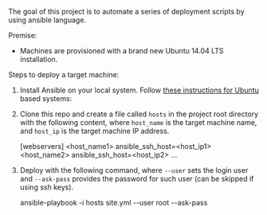 The goal of this project is to automate a series of deployment scripts by
using ansible language.

Premise:
- Machines are provisioned with a brand new Ubuntu 14.04 LTS installation.

Steps to deploy a target machine:

 1. Install Ansible on your local system. Follow [these instructions for
 Ubuntu](http://docs.ansible.com/intro_installation.html#latest-releases-via-apt-ubuntu)
 based systems:
 1. Clone this repo and create a file called `hosts` in the project root
 directory with the following content, where `host_name` is the target machine
 name, and `host_ip` is the target machine IP address.

      [webservers]
      <host_name1> ansible_ssh_host=<host_ip1>
      <host_name2> ansible_ssh_host=<host_ip2>
      ...

 3. Deploy with the following command, where `--user` sets the login user and
 `--ask-pass` provides the password for such user (can be skipped if using ssh
 keys).

      ansible-playbook -i hosts site.yml --user root --ask-pass

